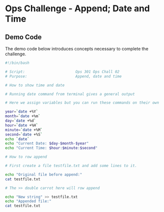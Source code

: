 # Ops Challenge - Append; Date and Time

## Demo Code

The demo code below introduces concepts necessary to complete the challenge.

```bash
#!/bin/bash

# Script:                       Ops 301 Ops Chall 02
# Purpose:                      Append, date and time

# How to show time and date

# Running date command from terminal gives a general output

# Here we assign variables but you can run these commands on their own without the ` outside the command string. These are modifiers shown.

year=`date +%Y`
month=`date +%m`
day=`date +%d`
hour=`date +%H`
minute=`date +%M`
second=`date +%S`
echo `date`
echo "Current Date: $day-$month-$year"
echo "Current Time: $hour:$minute:$second"

# How to row append

# First create a file testfile.txt and add some lines to it.

echo "Original file before append:"
cat testfile.txt

# The >> double carrot here will row append

echo "New string" >> testfile.txt
echo "Appended file:"
cat testfile.txt

```
